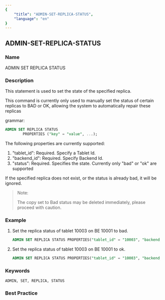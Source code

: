 ```yaml
---
{
    "title": "ADMIN-SET-REPLICA-STATUS",
    "language": "en"
}
---
```


<!--
Licensed to the Apache Software Foundation (ASF) under one
or more contributor license agreements.  See the NOTICE file
distributed with this work for additional information
regarding copyright ownership.  The ASF licenses this file
to you under the Apache License, Version 2.0 (the
"License"); you may not use this file except in compliance
with the License.  You may obtain a copy of the License at

  http://www.apache.org/licenses/LICENSE-2.0

Unless required by applicable law or agreed to in writing,
software distributed under the License is distributed on an
"AS IS" BASIS, WITHOUT WARRANTIES OR CONDITIONS OF ANY
KIND, either express or implied.  See the License for the
specific language governing permissions and limitations
under the License.
-->

## ADMIN-SET-REPLICA-STATUS

### Name

ADMIN SET REPLICA STATUS

### Description

This statement is used to set the state of the specified replica.

This command is currently only used to manually set the status of certain replicas to BAD or OK, allowing the system to automatically repair these replicas

grammar:

```sql
ADMIN SET REPLICA STATUS
        PROPERTIES ("key" = "value", ...);
````

 The following properties are currently supported:

1. "tablet_id": Required. Specify a Tablet Id.
2. "backend_id": Required. Specify Backend Id.
3. "status": Required. Specifies the state. Currently only "bad" or "ok" are supported

If the specified replica does not exist, or the status is already bad, it will be ignored.

> Note:
>
> The copy set to Bad status may be deleted immediately, please proceed with caution.

### Example

 1. Set the replica status of tablet 10003 on BE 10001 to bad.

       ```sql
    ADMIN SET REPLICA STATUS PROPERTIES("tablet_id" = "10003", "backend_id" = "10001", "status" = "bad");
       ````

2. Set the replica status of tablet 10003 on BE 10001 to ok.

   ```sql
   ADMIN SET REPLICA STATUS PROPERTIES("tablet_id" = "10003", "backend_id" = "10001", "status" = "ok");
   ````

### Keywords

    ADMIN, SET, REPLICA, STATUS

### Best Practice

